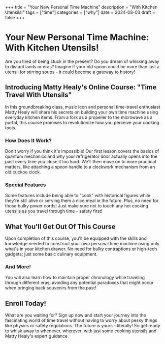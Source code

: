 +++
title = "Your New Personal Time Machine"
description = "With Kitchen Utensils!"
tags = ["time"]
categories = ["why"]
date = 2024-08-03
draft = false
+++

# Your New Personal Time Machine: With Kitchen Utensils!
Are you tired of being stuck in the present? Do you dream of whisking away to distant lands or eras? Imagine if your old spoon could be more than just a utensil for stirring soups - it could become a gateway to history!

## Introducing Matty Healy's Online Course: "Time Travel With Utensils"
In this groundbreaking class, music icon and personal time-travel enthusiast Matty Healy will share his secrets on building your own time machine using everyday kitchen items. From a fork as a propeller to the microwave as a portal, this course promises to revolutionize how you perceive your cooking tools.

### How Does It Work?
Don't worry if you think it's impossible! Our first lesson covers the basics of quantum mechanics and why your refrigerator door actually opens into the past every time you close it too hard. We'll then move on to more practical matters, like attaching a spoon handle to a clockwork mechanism from an old cuckoo clock.

### Special Features
Some features include being able to "cook" with historical figures while they're still alive or serving them a nice meal in the future. Plus, no need for those bulky power cords! Just make sure not to touch any hot cooking utensils as you travel through time - safety first!

## What You'll Get Out Of This Course
Upon completion of this course, you'll be equipped with the skills and knowledge needed to construct your own personal time machine using only what's in your kitchen drawer. No need for bulky contraptions or high-tech gadgets; just some basic culinary equipment.

### And More!
You will also learn how to maintain proper chronology while traveling through different eras, avoiding any potential paradoxes that might occur when bringing back souvenirs from the past!

## Enroll Today!
What are you waiting for? Sign up now and start your journey into the fascinating world of time travel without having to worry about pesky things like physics or safety regulations. The future is yours - literally! So get ready to whisk away to whenever, wherever, with just some cooking utensils and Matty Healy's expert guidance.
